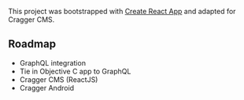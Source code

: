 This project was bootstrapped with [Create React App](https://github.com/facebookincubator/create-react-app) and adapted for Cragger CMS.

## Roadmap

- GraphQL integration
- Tie in Objective C app to GraphQL
- Cragger CMS (ReactJS)
- Cragger Android
